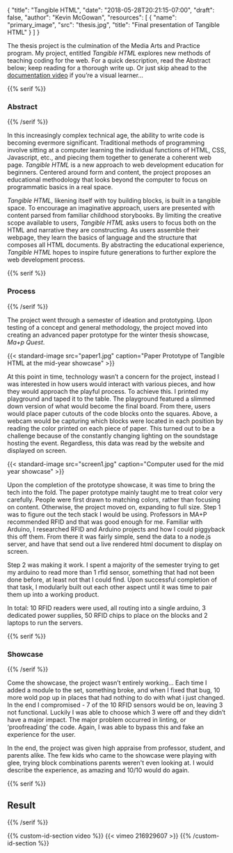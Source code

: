 {
	"title": "Tangible HTML",
	"date": "2018-05-28T20:21:15-07:00",
	"draft": false,
	"author": "Kevin McGowan",
	"resources": [
		{
			"name": "primary_image",
			"src": "thesis.jpg",
			"title": "Final presentation of Tangible HTML"
		}
	]
}

The thesis project is the culmination of the Media Arts and Practice program. My project, entitled *Tangible HTML* explores new methods of teaching coding for the web. For a quick description, read the Abstract below; keep reading for a thorough write up. Or just skip ahead to the [documentation video](#video) if you’re a visual learner…

{{% serif %}}
### Abstract
{{% /serif %}}

In this increasingly complex technical age, the ability to write code is becoming evermore significant. Traditional methods of programming involve sitting at a computer learning the individual functions of HTML, CSS, Javascript, etc., and piecing them together to generate a coherent web page. *Tangible HTML* is a new approach to web development education for beginners. Centered around form and content, the project proposes an educational methodology that looks beyond the computer to focus on programmatic basics in a real space.

*Tangible HTML*, likening itself with toy building blocks, is built in a tangible space. To encourage an imaginative approach, users are presented with content parsed from familiar childhood storybooks. By limiting the creative scope available to users, *Tangible HTML* asks users to focus both on the HTML and narrative they are constructing. As users assemble their webpage, they learn the basics of language and the structure that composes all HTML documents. By abstracting the educational experience, *Tangible HTML* hopes to inspire future generations to further explore the web development process.

{{% serif %}}
### Process
{{% /serif %}}

The project went through a semester of ideation and prototyping. Upon testing of a concept and general methodology, the project moved into creating an advanced paper prototype for the winter thesis showcase, *Ma+p Quest*.

{{< standard-image src="paper1.jpg" caption="Paper Prototype of Tangible HTML at the mid-year showcase" >}}

At this point in time, technology wasn’t a concern for the project, instead I was interested in how users would interact with various pieces, and how they would approach the playful process. To achieve this. I printed my playground and taped it to the table. The playground featured a slimmed down version of what would become the final board. From there, users would place paper cutouts of the code blocks onto the squares. Above, a webcam would be capturing which blocks were located in each position by reading the color printed on each piece of paper. This turned out to be a challenge because of the constantly changing lighting on the soundstage hosting the event. Regardless, this data was read by the website and displayed on screen.


{{< standard-image src="screen1.jpg" caption="Computer used for the mid year showcase" >}}

Upon the completion of the prototype showcase, it was time to bring the tech into the fold. The paper prototype mainly taught me to treat color very carefully. People were first drawn to matching colors, rather than focusing on content. Otherwise, the project moved on, expanding to full size. Step 1 was to figure out the tech stack I would be using. Professors in MA+P recommended RFID and that was good enough for me. Familiar with Arduino, I researched RFID and Arduino projects and how I could piggyback this off them. From there it was fairly simple, send the data to a node.js server, and have that send out a live rendered html document to display on screen.

Step 2 was making it work. I spent a majority of the semester trying to get my arduino to read more than 1 rfid sensor, something that had not been done before, at least not that I could find. Upon successful completion of that task, I modularly built out each other aspect until it was time to pair them up into a working product.

In total: 10 RFID readers were used, all routing into a single arduino, 3 dedicated power supplies, 50 RFID chips to place on the blocks and 2 laptops to run the servers.

{{% serif %}}
### Showcase
{{% /serif %}}

Come the showcase, the project wasn’t entirely working… Each time I added a module to the set, something broke, and when I fixed that bug, 10 more wold pop up in places that had nothing to do with what i just changed. In the end I compromised - 7 of the 10 RFID sensors would be on, leaving 3 not functional. Luckily I was able to choose which 3 were off and they didn’t have a major impact. The major problem occurred in linting, or ‘proofreading’ the code. Again, I was able to bypass this and fake an experience for the user.


In the end, the project was given high appraise from professor, student, and parents alike. The few kids who came to the showcase were playing with glee, trying block combinations parents weren't even looking at. I would describe the experience, as amazing and 10/10 would do again.

{{% serif %}}
## Result
{{% /serif %}}

{{% custom-id-section video %}}
{{< vimeo 216929607 >}}
{{% /custom-id-section %}}